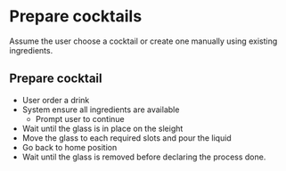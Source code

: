 # Prepare cocktails

Assume the user choose a cocktail or create one manually using existing ingredients.

## Prepare cocktail

- User order a drink
- System ensure all ingredients are available
    - Prompt user to continue
- Wait until the glass is in place on the sleight
- Move the glass to each required slots and pour the liquid
- Go back to home position
- Wait until the glass is removed before declaring the process done.
